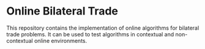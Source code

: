 # Online Bilateral Trade
This repository contains the implementation of online algorithms for bilateral trade problems. It can be used to test algorithms in contextual and non-contextual online environments.
